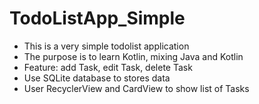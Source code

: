# TodoListApp_Simple
- This is a very simple todolist application
- The purpose is to learn Kotlin, mixing Java and Kotlin
- Feature: add Task, edit Task, delete Task
- Use SQLite database to stores data
- User RecyclerView and CardView to show list of Tasks
